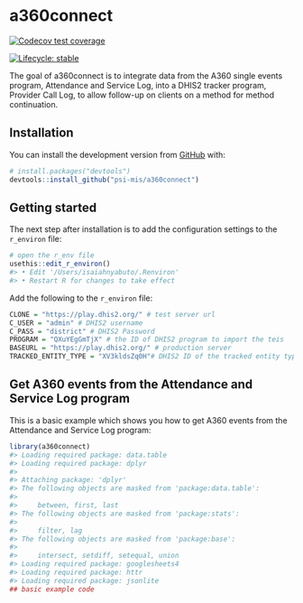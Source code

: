 
<!-- README.md is generated from README.Rmd. Please edit that file -->

# a360connect

<!-- badges: start -->

[![Codecov test
coverage](https://codecov.io/gh/psi-mis/a360connect/branch/master/graph/badge.svg)](https://codecov.io/gh/psi-mis/a360connect?branch=master)

[![Lifecycle:
stable](https://img.shields.io/badge/lifecycle-stable-brightgreen.svg)](https://www.tidyverse.org/lifecycle/#stable)
<!-- badges: end -->

The goal of a360connect is to integrate data from the A360 single events
program, Attendance and Service Log, into a DHIS2 tracker program,
Provider Call Log, to allow follow-up on clients on a method for method
continuation.

## Installation

You can install the development version from
[GitHub](https://github.com/) with:

``` r
# install.packages("devtools")
devtools::install_github("psi-mis/a360connect")
```

## Getting started

The next step after installation is to add the configuration settings to
the `r_environ` file:

``` r
# open the r_env file
usethis::edit_r_environ()
#> • Edit '/Users/isaiahnyabuto/.Renviron'
#> • Restart R for changes to take effect
```

Add the following to the `r_environ` file:

``` r
CLONE = "https://play.dhis2.org/" # test server url
C_USER = "admin" # DHIS2 username
C_PASS = "district" # DHIS2 Password
PROGRAM = "QXuYEgGmTjX" # the ID of DHIS2 program to import the teis
BASEURL = "https://play.dhis2.org/" # production server
TRACKED_ENTITY_TYPE = "XV3kldsZq0H"# DHIS2 ID of the tracked entity type
```

## Get A360 events from the Attendance and Service Log program

This is a basic example which shows you how to get A360 events from the
Attendance and Service Log program:

``` r
library(a360connect)
#> Loading required package: data.table
#> Loading required package: dplyr
#> 
#> Attaching package: 'dplyr'
#> The following objects are masked from 'package:data.table':
#> 
#>     between, first, last
#> The following objects are masked from 'package:stats':
#> 
#>     filter, lag
#> The following objects are masked from 'package:base':
#> 
#>     intersect, setdiff, setequal, union
#> Loading required package: googlesheets4
#> Loading required package: httr
#> Loading required package: jsonlite
## basic example code
```
